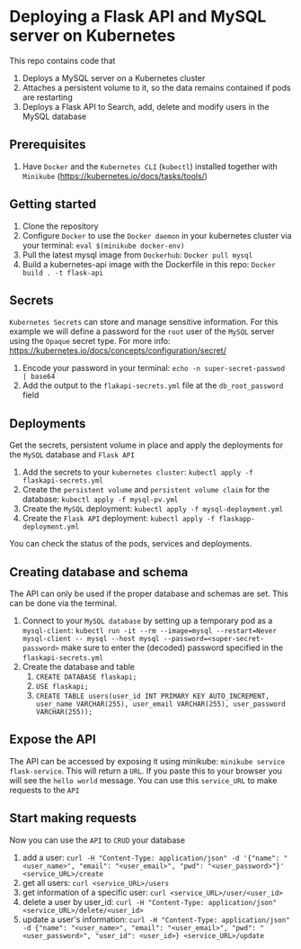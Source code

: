 # Deploying a Flask API and MySQL server on Kubernetes

This repo contains code that 
1) Deploys a MySQL server on a Kubernetes cluster
2) Attaches a persistent volume to it, so the data remains contained if pods are restarting
3) Deploys a  Flask API to Search, add, delete and modify users in the MySQL database

## Prerequisites
1. Have `Docker` and the `Kubernetes CLI` (`kubectl`) installed together with `Minikube` (https://kubernetes.io/docs/tasks/tools/)

## Getting started
1. Clone the repository
2. Configure `Docker` to use the `Docker daemon` in your kubernetes cluster via your terminal: `eval $(minikube docker-env)`
3. Pull the latest mysql image from `Dockerhub`: `Docker pull mysql`
4. Build a kubernetes-api image with the Dockerfile in this repo: `Docker build . -t flask-api`

## Secrets
`Kubernetes Secrets` can store and manage sensitive information. For this example we will define a password for the
`root` user of the `MySQL` server using the `Opaque` secret type. For more info: https://kubernetes.io/docs/concepts/configuration/secret/

1. Encode your password in your terminal: `echo -n super-secret-passwod | base64`
2. Add the output to the `flakapi-secrets.yml` file at the `db_root_password` field

## Deployments
Get the secrets, persistent volume in place and apply the deployments for the `MySQL` database and `Flask API`

1. Add the secrets to your `kubernetes cluster`: `kubectl apply -f flaskapi-secrets.yml`
2. Create the `persistent volume` and `persistent volume claim` for the database: `kubectl apply -f mysql-pv.yml`
3. Create the `MySQL` deployment: `kubectl apply -f mysql-deployment.yml`
4. Create the `Flask API` deployment: `kubectl apply -f flaskapp-deployment.yml`

You can check the status of the pods, services and deployments.

## Creating database and schema
The API can only be used if the proper database and schemas are set. This can be done via the terminal.
1. Connect to your `MySQL database` by setting up a temporary pod as a `mysql-client`: 
   `kubectl run -it --rm --image=mysql --restart=Never mysql-client -- mysql --host mysql --password=<super-secret-password>`
   make sure to enter the (decoded) password specified in the `flaskapi-secrets.yml`
2. Create the database and table
   1. `CREATE DATABASE flaskapi;`
    2. `USE flaskapi;`
    3. `CREATE TABLE users(user_id INT PRIMARY KEY AUTO_INCREMENT, user_name VARCHAR(255), user_email VARCHAR(255), user_password VARCHAR(255));`
    
## Expose the API
The API can be accessed by exposing it using minikube: `minikube service flask-service`. This will return a `URL`. If you paste this to your browser you will see the `hello world` message. You can use this `service_URL` to make requests to the `API`

## Start making requests
Now you can use the `API` to `CRUD` your database
1. add a user: `curl -H "Content-Type: application/json" -d '{"name": "<user_name>", "email": "<user_email>", "pwd": "<user_password>"}' <service_URL>/create`
2. get all users: `curl <service_URL>/users`
3. get information of a specific user: `curl <service_URL>/user/<user_id>`
4. delete a user by user_id: `curl -H "Content-Type: application/json" <service_URL>/delete/<user_id>`
5. update a user's information: `curl -H "Content-Type: application/json" -d {"name": "<user_name>", "email": "<user_email>", "pwd": "<user_password>", "user_id": <user_id>} <service_URL>/update`
